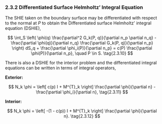 ### 2.3.2 Differentiated Surface Helmholtz’ Integral Equation <a id="section-2-3-2"></a>

The SHIE taken on the boundary surface may be differentiated with respect to the normal at $P$ to obtain the Differentiated surface Helmholtz' integral equation (DSHIE),

$$
\int_S \left( \phi(q) \frac{\partial^2 G_k(P, q)}{\partial n_p \partial n_q} - \frac{\partial \phi(q)}{\partial n_q} \frac{\partial G_k(P, q)}{\partial n_p} \right) dS_q + \frac{\partial \phi_i(P)}{\partial n_p} = c(P) \frac{\partial \phi(P)}{\partial n_p}, \quad P \in S. \tag{2.3.10}
$$

There is also a DSHIE for the interior problem and the differentiated integral equations can be written in terms of integral operators,

**Exterior:**

$$
N_k \phi = \left[ c(p) I + M^{T}_k \right] \frac{\partial \phi}{\partial n} - \frac{\partial \phi_i}{\partial n}, \tag{2.3.11}
$$

**Interior:**

$$
N_k \phi = \left[ -(1 - c(p)) I + M^{T}_k \right] \frac{\partial \phi}{\partial n}. \tag{2.3.12}
$$